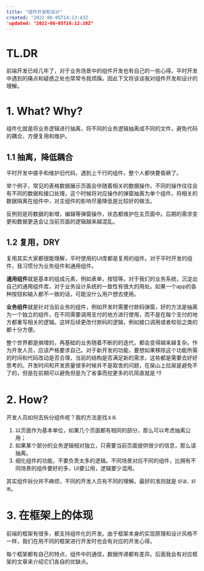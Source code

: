 ```yaml
---
title: "组件开发和设计"
created: "2022-06-05T14:13:43Z
"updated: "2022-06-05T16:12:20Z"
---
```

# TL.DR

前端开发已经几年了，对于业务场景中的组件开发也有自己的一些心得。平时开发中遇到的痛点和疑惑之处也常常令我烦躁。因此下文将谈谈我对组件开发和设计的理解。

# 1. What? Why?

组件化就是将业务逻辑进行抽离，将不同的业务逻辑抽离成不同的文件，避免代码的耦合，方便复用和维护。

## 1.1 抽离，降低耦合

平时开发中接手和维护旧代码，遇到上千行的组件，整个人都快要昏厥了。

举个例子，常见的表格数据展示页面会伴随着相关的数据操作。不同的操作往往会有不同的数据和接口处理，这个时候将对应操作的弹窗抽离为单个组件，将相关的数据隔离在组件中，对主组件的影响尽量降低是比较好的做法。 

反例则是将数据的新增，编辑等弹窗操作，状态都维护在主页面中。后期的需求变更和数据更迭会让当前页面的逻辑越来越混乱。

## 1.2 复用，DRY

复用其实大家都很能理解，平时使用的UI库都是复用的组件。对于平时开发的组件，我习惯分为业务组件和通用组件。

**通用组件**就是基本的组成元素，例如表单，按钮等。对于我们的业务系统，沉淀出自己的通用组件库，对于业务设计系统的一致性有很大的用处。如果一个app的各种按钮和输入都不一致的话，可能没什么用户想去使用。 

**业务组件**就是针对当前业务的组件，例如开发时需要付款码弹窗，好的方法是抽离为一个独立的组件，在不同需要调用支付的地方进行使用，而不是在每个支付的地方都重写相关的逻辑。这样后续更改付款码的逻辑，例如接口调用或者校验之类的都十分方便。

整个世界都是熵增的，再基础的业务随着不断的的迭代，都会变得越来越复杂。作为开发人员，应该严格要求自己。对于新开发的功能，要想如果移除这个功能所需的时间和代码改动是否合理，当前的结构是否满足新的需求，这些都是需要去好好思考的。开发时间和开发质量很多时候并不是取舍的问题，在屎山上拉屎是避免不了的，但是在前期可以避免但是为了省事而挖更多的坑简直就是 👎

# 2. How?

开发人员如何去拆分组件呢？我的方法是找`关系`

1. 以页面作为基本单位，如果几个页面都有相同的部分，那么可以考虑抽离公用；
2. 如果某个部分的业务逻辑相对独立，只需要当前页面提供很少的信息，那么请抽离。
3. 细化组件的功能，不要负责太多的逻辑。不同场景对应不同的组件，比拥有不同场景的组件要好的多，UI要公用，逻辑要少混用。

其实组件拆分并不麻烦，不同的开发人员有不同的理解。最好的准则就是 `好读，好改`。

# 3. 在框架上的体现

前端的框架有很多，都支持组件化的开发。由于框架本身的实现原理和设计风格不一样，我们在用不同的框架进行开发时也会有对应的开发心得。

每个框架都有自己的特点，组件中的通信，数据传递都有差异。后面我会有对应框架的文章来介绍它们各自的优缺点。